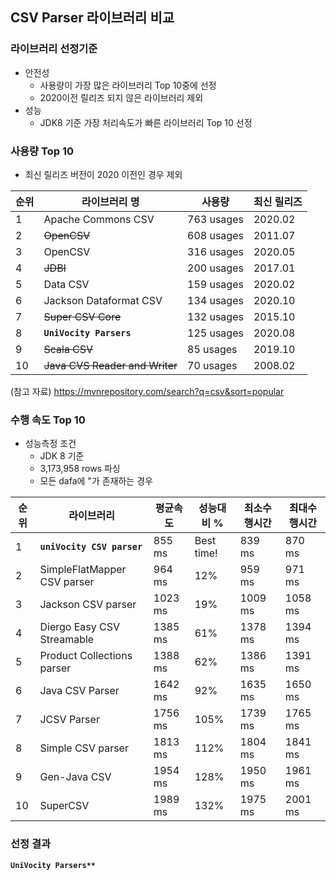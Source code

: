 
## CSV Parser 라이브러리 비교

### 라이브러리 선정기준 
- 안전성 
  - 사용량이 가장 많은 라이브러리 Top 10중에 선정
  - 2020이전 릴리즈 되지 않은 라이브러리 제외
- 성능
  - JDK8 기준 가장 처리속도가 빠른 라이브러리 Top 10 선정

### 사용량 Top 10 
- 최신 릴리즈 버전이 2020 이전인 경우 제외

|순위|라이브러리 명|사용량|최신 릴리즈|
|--|-----|---|---|
|1 |Apache Commons CSV            | 763 usages |2020.02|
|2 | ~~OpenCSV~~                  | 608 usages |2011.07|
|3 |OpenCSV                       | 316 usages |2020.05|
|4 |~~JDBI~~                      | 200 usages |2017.01|
|5 |Data CSV                      | 159 usages |2020.02|
|6 |Jackson Dataformat CSV        | 134 usages |2020.10|
|7 |~~Super CSV Core~~            | 132 usages |2015.10|
|8 |**`UniVocity Parsers`**       | 125 usages |2020.08|
|9 |~~Scala CSV~~                 | 85 usages  |2019.10|
|10|~~Java CVS Reader and Writer~~| 70 usages  |2008.02|
(참고 자료) https://mvnrepository.com/search?q=csv&sort=popular

### 수행 속도 Top 10 
- 성능측정 조건 
  - JDK 8 기준
  - 3,173,958 rows 파싱
  - 모든 dafa에 "가 존재하는 경우  

|순위|라이브러리|평균속도|	성능대비 % |최소수행시간 |최대수행시간|
|--|------|-----|---|---|---|
|1|**`uniVocity CSV parser`**|	855 ms|	Best time!|	839 ms|	870 ms
|2|SimpleFlatMapper CSV parser|	964 ms|	12%	|959 ms|	971 ms
|3|Jackson CSV parser|	1023 ms|	19%	|1009 ms|	1058 ms
|4|Diergo Easy CSV Streamable|	1385 ms|	61%	|1378 ms|	1394 ms
|5|Product Collections parser|	1388 ms|	62%	|1386 ms|	1391 ms
|6|Java CSV Parser|	1642 ms|	92%	|1635 ms|	1650 ms
|7|JCSV Parser|	1756 ms|	105%	|1739 ms|	1765 ms
|8|Simple CSV parser|	1813 ms	|112%	| 1804 ms |	1841 ms
|9|Gen-Java CSV|	1954 ms|	128%	|1950 ms|	1961 ms
|10|SuperCSV|	1989 ms|	132%	|1975 ms|	2001 ms

### 선정 결과
**`UniVocity Parsers**`**